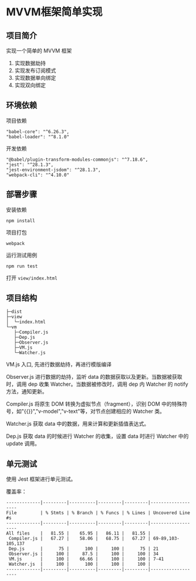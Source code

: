 # MVVM框架简单实现

## 项目简介

实现一个简单的 MVVM 框架

1. 实现数据劫持
2. 实现发布订阅模式
3. 实现数据单向绑定
4. 实现双向绑定


## 环境依赖

项目依赖

```text
"babel-core": "^6.26.3",
"babel-loader": "^8.1.0"
```

开发依赖

```text
"@babel/plugin-transform-modules-commonjs": "^7.18.6",
"jest": "^28.1.3",
"jest-environment-jsdom": "^28.1.3",
"webpack-cli": "^4.10.0"
```

## 部署步骤

安装依赖

```text
npm install
```

项目打包

```text
webpack
```

运行测试用例

```text
npm run test
```

打开 `view/index.html`

## 项目结构

```text
├─dist
├─view
│  └─index.html
└─vm
   ├─Compiler.js
   ├─Dep.js
   ├─Observer.js
   ├─VM.js
   └─Watcher.js
```

VM.js
入口, 先进行数据劫持，再进行模版编译

Observer.js
进行数据的劫持，监听 data 的数据获取以及更新。当数据被获取时，调用 dep 收集 Watcher。当数据被修改时，调用 dep 内 Watcher 的 notify 方法，通知更新。

Compiler.js
将原生 DOM 转换为虚拟节点（fragment），识别 DOM 中的特殊符号，如"{{}}","v-model","v-text"等，对节点创建相应的 Watcher 类。

Watcher.js
获取 data 中的数据，用来计算和更新插值表达式。

Dep.js
获取 data 的时候进行 Watcher 的收集，设置 data 时进行 Watcher 中的 update 调用。

## 单元测试

使用 Jest 框架进行单元测试。

覆盖率：

```text
-------------|---------|----------|---------|---------|-------------------
File         | % Stmts | % Branch | % Funcs | % Lines | Uncovered Line #s
-------------|---------|----------|---------|---------|-------------------
All files    |   81.55 |    65.95 |   86.11 |   81.55 |                  
 Compiler.js |   67.27 |    58.06 |   68.75 |   67.27 | 69-89,103-105,137
 Dep.js      |      75 |      100 |     100 |      75 | 21               
 Observer.js |     100 |     87.5 |     100 |     100 | 34               
 VM.js       |     100 |    66.66 |     100 |     100 | 7-41             
 Watcher.js  |     100 |      100 |     100 |     100 |                  
-------------|---------|----------|---------|---------|-------------------
```

